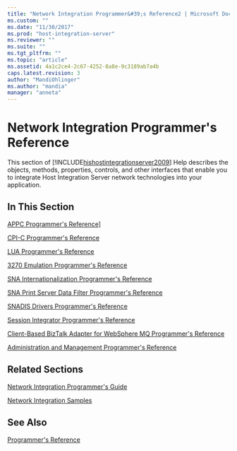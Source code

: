 ```yaml
---
title: "Network Integration Programmer&#39;s Reference2 | Microsoft Docs"
ms.custom: ""
ms.date: "11/30/2017"
ms.prod: "host-integration-server"
ms.reviewer: ""
ms.suite: ""
ms.tgt_pltfrm: ""
ms.topic: "article"
ms.assetid: 4a1c2ce4-2c67-4252-8a8e-9c3189ab7a4b
caps.latest.revision: 3
author: "MandiOhlinger"
ms.author: "mandia"
manager: "anneta"
---
```

# Network Integration Programmer&#39;s Reference
This section of [!INCLUDE[hishostintegrationserver2009](../includes/hishostintegrationserver2009-md.md)] Help describes the objects, methods, properties, controls, and other interfaces that enable you to integrate Host Integration Server network technologies into your application.  
  
## In This Section  
 [APPC Programmer's Reference\]](../core/appc-programmer-s-reference]1.md)  
  
 [CPI-C Programmer's Reference](../core/cpi-c-programmer-s-reference1.md)  
  
 [LUA Programmer's Reference](../core/lua-programmer-s-reference2.md)  
  
 [3270 Emulation Programmer's Reference](../core/3270-emulation-programmer-s-reference2.md)  
  
 [SNA Internationalization Programmer's Reference](../core/sna-internationalization-programmer-s-reference2.md)  
  
 [SNA Print Server Data Filter Programmer's Reference](../core/sna-print-server-data-filter-programmer-s-reference1.md)  
  
 [SNADIS Drivers Programmer's Reference](../core/snadis-drivers-programmer-s-reference2.md)  
  
 [Session Integrator Programmer's Reference](../core/session-integrator-programmer-s-reference2.md)  
  
 [Client-Based BizTalk Adapter for WebSphere MQ Programmer's Reference](../core/client-based-biztalk-adapter-for-websphere-mq-programmer-s-reference2.md)  
  
 [Administration and Management Programmer's Reference](../core/administration-and-management-programmer-s-reference2.md)  
  
## Related Sections  
 [Network Integration Programmer's Guide](../HIS2010/network-integration-programmer-s-guide1.md)  
  
 [Network Integration Samples](../HIS2010/network-integration-samples.md)  
  
## See Also  
 [Programmer's Reference](../core/programmer-s-reference2.md)